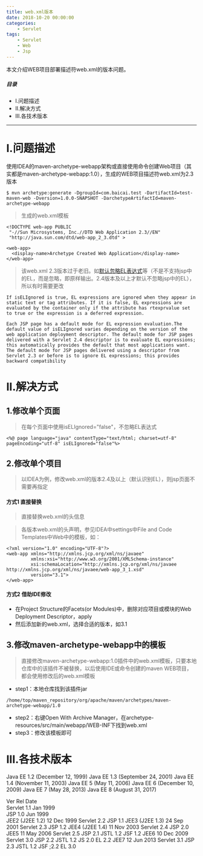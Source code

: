 ```yaml
---
title: web.xml版本
date: 2018-10-20 00:00:00
categories:
    - Servlet
tags:
    - Servlet
    - Web
    - Jsp
---
```


本文介绍WEB项目部署描述符web.xml的版本问题。

<!-- more -->

##### 目录
+ I.问题描述
+ II.解决方式
+ III.各技术版本

---

# I.问题描述

使用IDEA的maven-archetype-webapp架构或直接使用命令创建Web项目（其实都是maven-archetype-webapp:1.0），生成的WEB项目描述符web.xml为2.3版本

```
$ mvn archetype:generate -DgroupId=com.baicai.test -DartifactId=test-maven-web -Dversion=1.0.0-SNAPSHOT -DarchetypeArtifactId=maven-archetype-webapp
```

> 生成的web.xml模板

```
<!DOCTYPE web-app PUBLIC
 "-//Sun Microsystems, Inc.//DTD Web Application 2.3//EN"
 "http://java.sun.com/dtd/web-app_2_3.dtd" >

<web-app>
  <display-name>Archetype Created Web Application</display-name>
</web-app>
```

> 该web.xml 2.3版本过于老旧。如[默认忽略EL表达式](https://docs.oracle.com/cd/E19316-01/819-3669/6n5sg7b0v/index.html)等（不是不支持jsp中的EL，而是忽略，即原样输出。2.4版本及以上才默认不忽略jsp中的EL），所以有时需要更改

```
If isELIgnored is true, EL expressions are ignored when they appear in static text or tag attributes. If it is false, EL expressions are evaluated by the container only if the attribute has rtexprvalue set to true or the expression is a deferred expression.

Each JSP page has a default mode for EL expression evaluation.The default value of isELIgnored varies depending on the version of the web application deployment descriptor. The default mode for JSP pages delivered with a Servlet 2.4 descriptor is to evaluate EL expressions; this automatically provides the default that most applications want. The default mode for JSP pages delivered using a descriptor from Servlet 2.3 or before is to ignore EL expressions; this provides backward compatibility
```

# II.解决方式

## 1.修改单个页面

> 在每个页面中使用isELIgnored="false"，不忽略EL表达式

```
<%@ page language="java" contentType="text/html; charset=utf-8" pageEncoding="utf-8" isELIgnored="false"%>
```

## 2.修改单个项目

> 以IDEA为例，修改web.xml的版本2.4及以上（默认识别EL），则jsp页面不需要再指定

#### 方式1 直接替换

> 直接替换web.xml的头信息

> 各版本web.xml的头声明，参见IDEA中settings中File and Code Templates中Web中的模板，如：

```
<?xml version="1.0" encoding="UTF-8"?>
<web-app xmlns="http://xmlns.jcp.org/xml/ns/javaee"
         xmlns:xsi="http://www.w3.org/2001/XMLSchema-instance"
         xsi:schemaLocation="http://xmlns.jcp.org/xml/ns/javaee http://xmlns.jcp.org/xml/ns/javaee/web-app_3_1.xsd"
         version="3.1">
</web-app>
```

#### 方式2 借助IDE修改

- 在Project Structure的Facets(or Modules)中，删除对应项目或模块的Web Deployment Descriptor，apply
- 然后添加新的web.xml，选择合适的版本，如3.1

## 3.修改maven-archetype-webapp中的模板

> 直接修改maven-archetype-webapp:1.0插件中的web.xml模板，只要本地仓库中的该插件不被替换，以后使用IDE或命令创建的maven WEB项目，都会使用修改后的web.xml模板

- step1：本地仓库找到该插件jar

```
/home/top/maven_repository/org/apache/maven/archetypes/maven-archetype-webapp/1.0
```

- step2：右键Open With Archive Manager，在archetype-resources/src/main/webapp/WEB-INF下找到web.xml
- step3：修改该模板即可

# III.各技术版本

Java EE 1.2 (December 12, 1999)
Java EE 1.3 (September 24, 2001)
Java EE 1.4 (November 11, 2003)
Java EE 5 (May 11, 2006)
Java EE 6 (December 10, 2009)
Java EE 7 (May 28, 2013)
Java EE 8 (August 31, 2017)


Ver	Rel Date	
Servlet 1.1	Jan 1999	
JSP 1.0	Jun 1999	
JEE2 (J2EE 1.2)	12 Dec 1999	Servlet 2.2 JSP 1.1
JEE3 (J2EE 1.3)	24 Sep 2001	Servlet 2.3 JSP 1.2
JEE4 (J2EE 1.4)	11 Nov 2003	Servlet 2.4 JSP 2.0
JEE5	11 May 2006	Servlet 2.5 JSP 2.1 JSTL 1.2 JSF 1.2
JEE6	10 Dec 2009	Servlet 3.0 JSP 2.2 JSTL 1.2 JS 2.0 EL 2.2
JEE7	12 Jun 2013	Servlet 3.1 JSP 2.3 JSTL 1.2 JSF ;2.2 EL 3.0
